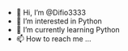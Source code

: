 - 👋 Hi, I’m @Difio3333
- 👀 I’m interested in Python
- 🌱 I’m currently learning Python
- 📫 How to reach me ...

<!---
Difio3333/Difio3333 is a ✨ special ✨ repository because its `README.md` (this file) appears on your GitHub profile.
You can click the Preview link to take a look at your changes.
--->
